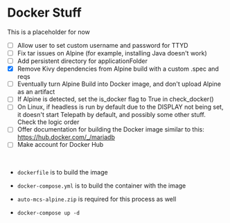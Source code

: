 # Docker Stuff
This is a placeholder for now

- [ ] Allow user to set custom username and password for TTYD
- [ ] Fix tar issues on Alpine (for example, installing Java doesn't work)
- [ ] Add persistent directory for applicationFolder
- [x] Remove Kivy dependencies from Alpine build with a custom .spec and reqs
- [ ] Eventually turn Alpine Build into Docker image, and don't upload Alpine as an artifact
- [ ] If Alpine is detected, set the is_docker flag to True in check_docker()
- [ ] On Linux, if headless is run by default due to the DISPLAY not being set, it doesn't start Telepath by default, and possibly some other stuff. Check the logic order
- [ ] Offer documentation for building the Docker image similar to this: https://hub.docker.com/_/mariadb
- [ ] Make account for Docker Hub
      
<br>

- `dockerfile` is to build the image

- `docker-compose.yml` is to build the container with the image

- `auto-mcs-alpine.zip` is required for this process as well

- `docker-compose up -d`
